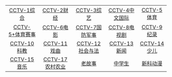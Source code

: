 <tr>
<td align="left" valign="top" width="1" rowspan="3" bgcolor="#838CDD"></td>
<td align="left" valign="top" width="11" rowspan="3"></td>
<td class='tdh10'></td>
<td align="right" valign="top" rowspan="3" width="10"></td>
<td align="right" valign="top" width="1" rowspan="3" bgcolor="#838CDD"></td>
</tr>
<tr>
<td align="center" valign="top"><table border="0" cellspacing="0" cellpadding="3" width="100%">

<td align="center"><a href="http://39.135.138.60:18890/PLTV/88888910/224/3221225618/index.m3u8">CCTV-1综合</a></td>
<td align="center"><a href="http://39.135.138.60:18890/PLTV/88888910/224/3221225619/index.m3u8">CCTV-2财经</a></td>
<td align="center"><a href="http://39.135.138.60:18890/PLTV/88888910/224/3221225647/index.m3u8">CCTV-3综艺</a></td>
<td align="center"><a href="http://39.135.138.60:18890/PLTV/88888910/224/3221225621/index.m3u8">CCTV-4中文国际</a></td>
<td align="center"><a href="http://39.135.138.59:18890/PLTV/88888910/224/3221225648/index.m3u8">CCTV-5体育</a></td>
</tr>
<tr>
<td align="center"><a href="http://39.135.138.59:18890/PLTV/88888910/224/3221225650/index.m3u8">CCTV-5+体育赛事</a></td>
<td align="center"><a href="http://39.135.138.59:18890/PLTV/88888910/224/3221225650/index.m3u8">CCTV-6电影</a></td>
<td align="center"><a href="http://39.135.138.60:18890/PLTV/88888910/224/3221225624/index.m3u8">CCTV-7国防军事</a></td>
<td align="center"><a href="http://39.135.138.60:18890/PLTV/88888910/224/3221225635/index.m3u8">CCTV-8电视剧</a></td>
<td align="center"><a href="http://39.135.138.59:18890/PLTV/88888910/224/3221225626/index.m3u8">CCTV-9纪录</a></td>
</tr>
<tr>
<td align="center"><a href="http://39.135.138.59:18890/PLTV/88888910/224/3221225627/index.m3u8">CCTV-10科教</a></td>
<td align="center"><a href="http://39.135.138.59:18890/PLTV/88888910/224/3221225628/index.m3u8">CCTV-11戏曲</a></td>
<td align="center"><a href="http://39.135.138.59:18890/PLTV/88888910/224/3221225629/index.m3u8">CCTV-12社会与法</a></td>
<td align="center"><a href="http://39.135.138.60:18890/PLTV/88888910/224/3221225638/index.m3u8">CCTV-13新闻</a></td>
<td align="center"><a href="http://39.135.138.60:18890/PLTV/88888910/224/3221225639/index.m3u8">CCTV-14少儿</a></td>
</tr>
<tr>
<td align="center"><a href="http://39.135.138.60:18890/PLTV/88888910/224/3221225641/index.m3u8">CCTV-15音乐</a></td>
<td align="center"><a href="http://39.135.138.59:18890/PLTV/88888910/224/3221225908/index.m3u8">CCTV-17农村农业</a></td>
<td align="center"><a href="http://223.110.245.145/ott.js.chinamobile.com/PLTV/3/224/3221227043/index.m3u8">老故事</a></td>
<td align="center"><a href="http://39.135.140.227:6610/PLTV/88888888/224/3221225515/2/index.m3u8">中学生</a></td>
<td align="center"><a href="http://cctvtxyh5ca.liveplay.myqcloud.com/live/xinkedongman_2/index.m3u8">新科动漫</a></td>
</tr>
